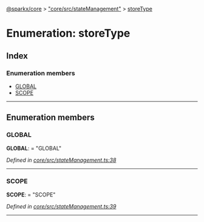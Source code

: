 [@sparkx/core](../README.md) > ["core/src/stateManagement"](../modules/_core_src_statemanagement_.md) > [storeType](../enums/_core_src_statemanagement_.storetype.md)

# Enumeration: storeType

## Index

### Enumeration members

* [GLOBAL](_core_src_statemanagement_.storetype.md#global)
* [SCOPE](_core_src_statemanagement_.storetype.md#scope)

---

## Enumeration members

<a id="global"></a>

###  GLOBAL

**GLOBAL**:  = "GLOBAL"

*Defined in [core/src/stateManagement.ts:38](https://github.com/pushkar8723/sparkx/blob/980f391/packages/core/src/stateManagement.ts#L38)*

___
<a id="scope"></a>

###  SCOPE

**SCOPE**:  = "SCOPE"

*Defined in [core/src/stateManagement.ts:39](https://github.com/pushkar8723/sparkx/blob/980f391/packages/core/src/stateManagement.ts#L39)*

___

